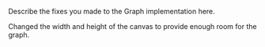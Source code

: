 Describe the fixes you made to the Graph implementation here.

Changed the width and height of the canvas to provide enough room for the graph.